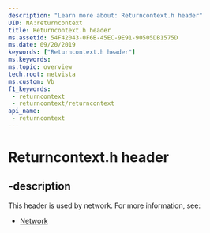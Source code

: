 ```yaml
---
description: "Learn more about: Returncontext.h header"
UID: NA:returncontext
title: Returncontext.h header
ms.assetid: 54F42043-0F6B-45EC-9E91-90505DB1575D
ms.date: 09/20/2019
keywords: ["Returncontext.h header"]
ms.keywords: 
ms.topic: overview
tech.root: netvista
ms.custom: Vb
f1_keywords:
 - returncontext
 - returncontext/returncontext
api_name:
 - returncontext
---
```


# Returncontext.h header


## -description

This header is used by network. For more information, see:

- [Network](../_netvista/index.md)

